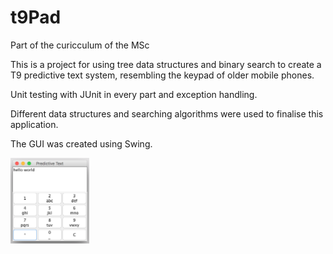 # t9Pad

Part of the curicculum of the MSc

This is a project for using tree data structures and binary search to create a T9 predictive text system, resembling the keypad of older mobile phones.

Unit testing with JUnit in every part and exception handling.

Different data structures and searching algorithms were used to finalise this application.

The GUI was created using Swing.

<img src="images/Predictive%20Text.png" width="25%" height="25%">

